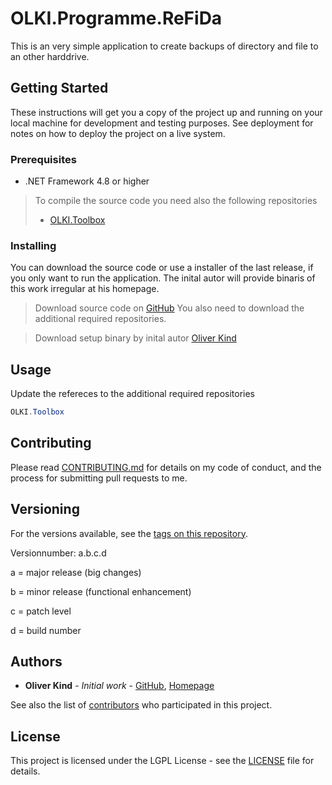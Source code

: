 # OLKI.Programme.ReFiDa

This is an very simple application to create backups of directory and file to an other harddrive.

## Getting Started

These instructions will get you a copy of the project up and running on your local machine for development and testing purposes. See deployment for notes on how to deploy the project on a live system.

### Prerequisites

* .NET Framework 4.8 or higher

> To compile the source code you need also the following repositories
> * [OLKI.Toolbox](https://github.com/OliverKind/OLKI.Toolbox)

### Installing

You can download the source code or use a installer of the last release, if you only want to run the application. The inital autor will provide binaris of this work irregular at his homepage.

> Download source code on [GitHub](https://github.com/OliverKind/OLKI.Programme.ReFiDa/archive/master.zip)
> You also need to download the additional required repositories.

> Download setup binary by inital autor [Oliver Kind](https://oliver-kind.de/index.php?NId=58)

## Usage

Update the refereces to the additional required repositories
```C#
OLKI.Toolbox
```

## Contributing

Please read [CONTRIBUTING.md](CONTRIBUTING.md) for details on my code of conduct, and the process for submitting pull requests to me.

## Versioning

For the versions available, see the [tags on this repository](https://github.com/OliverKind/OLKI.Programme.ReFiDa/tags). 

Versionnumber: a.b.c.d 

a = major release (big changes)

b = minor release (functional enhancement)

c = patch level

d = build number

## Authors

* **Oliver Kind** - *Initial work* - [GitHub](https://github.com/OliverKind), [Homepage](https://oliver-kind.de/)

See also the list of [contributors](https://github.com/OliverKind/OLKI.Programme.ReFiDa/contributors) who participated in this project.

## License

This project is licensed under the LGPL License - see the [LICENSE](LICENSE) file for details.

